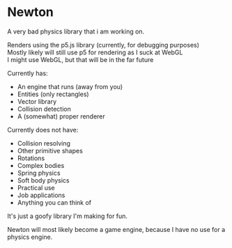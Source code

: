 # Newton

A very bad physics library that i am working on.

Renders using the p5.js library (currently, for debugging purposes)  
Mostly likely will still use p5 for rendering as I suck at WebGL  
I might use WebGL, but that will be in the far future

Currently has:

* An engine that runs (away from you)
* Entities (only rectangles)
* Vector library
* Collision detection
* A (somewhat) proper renderer

Currently does not have:

* Collision resolving
* Other primitive shapes
* Rotations
* Complex bodies
* Spring physics
* Soft body physics
* Practical use
* Job applications
* Anything you can think of

It's just a goofy library I'm making for fun.

Newton will most likely become a game engine, because I have no use for a physics engine.
